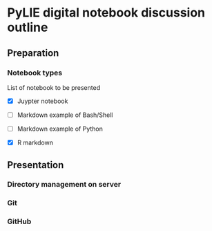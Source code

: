 # PyLIE digital notebook discussion outline

## Preparation
### Notebook types

List of notebook to be presented
 + [x] Juypter notebook
 + [ ] Markdown example of Bash/Shell
 + [ ] Markdown example of Python
 + [x] R markdown


## Presentation
### Directory management on server
### Git
### GitHub
